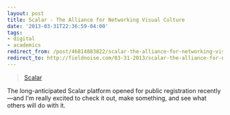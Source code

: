 ```yaml
--- 
layout: post 
title: Scalar - The Alliance for Networking Visual Culture 
date: '2013-03-31T22:36:59-04:00' 
tags: 
- digital 
- academics
redirect_from: /post/46814883822/scalar-the-alliance-for-networking-visual-culture/
redirect_to: http://fieldnoise.com/03-31-2013/scalar-the-alliance-for-networking-visual-culture
--- 
```


> [Scalar](http://scalar.usc.edu/)

The long-anticipated Scalar platform opened for public registration recently—and I'm really excited to check it out, make something, and see what others will do with it.

